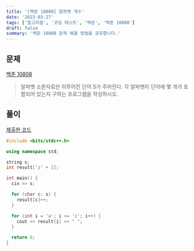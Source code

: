 ```yaml
---
title: '[백준 10808] 알파벳 개수'
date: '2023-03-27'
tags: ['알고리즘', '코딩 테스트', '백준', '백준 10808']
draft: false
summary: '백준 10808 문제 해결 방법을 공유합니다.'
---
```


## 문제

[백준 10808](https://www.acmicpc.net/problem/10808)

> 알파벳 소문자로만 이루어진 단어 S가 주어진다. 각 알파벳이 단어에 몇 개가 포함되어 있는지 구하는 프로그램을 작성하시오.

## 풀이

[제출한 코드](https://www.acmicpc.net/source/58225636)

```cpp
#include <bits/stdc++.h>

using namespace std;

string s;
int result['z' + 1];

int main() {
  cin >> s;

  for (char c: s) {
    result[c]++;
  }

  for (int i = 'a'; i <= 'z'; i++) {
    cout << result[i] << " ";
  }

  return 0;
}
```
